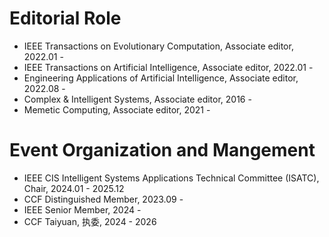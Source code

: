 <p><h1>Editorial Role</h1></p>
<ul>
  <li>IEEE Transactions on Evolutionary Computation, Associate editor, 2022.01 - </li>
  <li>IEEE Transactions on Artificial Intelligence, Associate editor, 2022.01 - </li>
  <li>Engineering Applications of Artificial Intelligence, Associate editor, 2022.08 - </li>
  <li>Complex & Intelligent Systems, Associate editor, 2016 - </li>
  <li>Memetic Computing, Associate editor, 2021 - </li>
</ul>
<p><h1>Event Organization and Mangement</h1></p>
<ul>
  <li>IEEE CIS Intelligent Systems Applications Technical Committee (ISATC), Chair, 2024.01 - 2025.12 </li>
  <li>CCF Distinguished Member, 2023.09 - </li>
  <li>IEEE Senior Member, 2024 - </li>
  <li>CCF Taiyuan, 执委, 2024 - 2026</li>
</ul>
